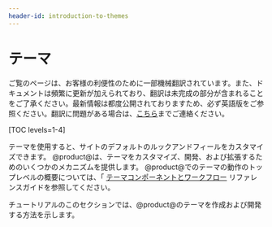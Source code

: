 ```yaml
---
header-id: introduction-to-themes
---
```


# テーマ

<p class="alert alert-info"><span class="wysiwyg-color-blue120">ご覧のページは、お客様の利便性のために一部機械翻訳されています。また、ドキュメントは頻繁に更新が加えられており、翻訳は未完成の部分が含まれることをご了承ください。最新情報は都度公開されておりますため、必ず英語版をご参照ください。翻訳に問題がある場合は、<a href="mailto:support-content-jp@liferay.com">こちら</a>までご連絡ください。</span></p>

[TOC levels=1-4]

テーマを使用すると、サイトのデフォルトのルックアンドフィールをカスタマイズできます。 @product@は、テーマをカスタマイズ、開発、および拡張するためのいくつかのメカニズムを提供します。 @product@でのテーマの動作のトップレベルの概要については、「 [テーマコンポーネントとワークフロー](/docs/7-1/reference/-/knowledge_base/r/theme-components-and-workflow) リファレンスガイドを参照してください。

チュートリアルのこのセクションでは、@product@のテーマを作成および開発する方法を示します。
